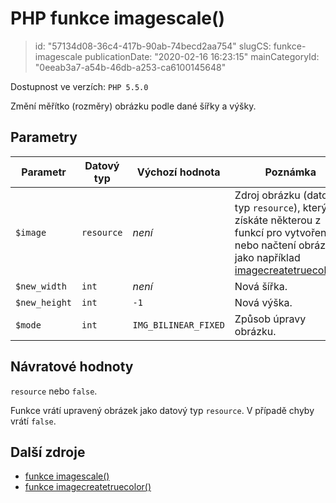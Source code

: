 PHP funkce imagescale()
================================

> id: "57134d08-36c4-417b-90ab-74becd2aa754"
> slugCS: funkce-imagescale
> publicationDate: "2020-02-16 16:23:15"
> mainCategoryId: "0eeab3a7-a54b-46db-a253-ca6100145648"

Dostupnost ve verzích: `PHP 5.5.0`

Změní měřítko (rozměry) obrázku podle dané šířky a výšky.

Parametry
--------------

| Parametr      | Datový typ | Výchozí hodnota | Poznámka |
|---------------|------------|--------|-----|
| `$image`      | `resource` | *není* | Zdroj obrázku (datový typ `resource`), který získáte některou z funkcí pro vytvoření nebo načtení obrázku, jako například [imagecreatetruecolor()](https://www.php.net/manual/en/function.imagecreatetruecolor.php). |
| `$new_width`  | `int`      | *není* | Nová šířka. |
| `$new_height` | `int`      | `-1`   | Nová výška. |
| `$mode`       | `int`      | `IMG_BILINEAR_FIXED` | Způsob úpravy obrázku. |


Návratové hodnoty
----------------

`resource` nebo `false`.

Funkce vrátí upravený obrázek jako datový typ `resource`. V případě chyby vrátí `false`.

Další zdroje
------------

- [funkce imagescale()](https://www.php.net/manual/en/function.imagescale.php)
- [funkce imagecreatetruecolor()](https://www.php.net/manual/en/function.imagecreatetruecolor.php)
